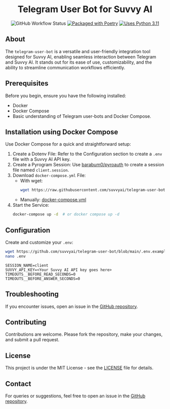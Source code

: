 <h1 align="center">Telegram User Bot for Suvvy AI</h1>

<div align="center">
   
![GitHub Workflow Status](https://img.shields.io/github/actions/workflow/status/suvvyai/telegram-user-bot/release-package.yml)
[![Packaged with Poetry](https://img.shields.io/badge/packaging-poetry-cyan)](https://python-poetry.org/)
[![Uses Python 3.11](https://img.shields.io/badge/python-3.11-blue?logo=python&logoColor=white)](https://www.python.org/)

</div>

## About

The `telegram-user-bot` is a versatile and user-friendly integration tool designed for Suvvy AI, enabling seamless interaction between Telegram and Suvvy AI. It stands out for its ease of use, customizability, and the ability to streamline communication workflows efficiently.

## Prerequisites

Before you begin, ensure you have the following installed:

- Docker
- Docker Compose
- Basic understanding of Telegram user-bots and Docker Compose.

## Installation using Docker Compose

Use Docker Compose for a quick and straightforward setup:

1. Create a Dotenv File: Refer to the Configuration section to create a `.env` file with a Suvvy AI API key.
2. Create a Pyrogram Session: Use [barabum0/pyroauth](https://github.com/barabum0/pyroauth) to create a session file named `client.session`.
3. Download `docker-compose.yml` File:
   - With wget:
     ```bash
     wget https://raw.githubusercontent.com/suvvyai/telegram-user-bot/main/docker-compose.yml
     ```
   - Manually: [docker-compose.yml](https://github.com/suvvyai/telegram-user-bot/blob/main/docker-compose.yml)
4. Start the Service:
   ```bash
   docker-compose up -d  # or docker compose up -d
   ```

## Configuration

Create and customize your `.env`:
```bash
wget https://github.com/suvvyai/telegram-user-bot/blob/main/.env.example -O .env
nano .env
```

```shell
SESSION_NAME=client
SUVVY_API_KEY=<Your Suvvy AI API key goes here>
TIMEOUTS__BEFORE_READ_SECONDS=0
TIMEOUTS__BEFORE_ANSWER_SECONDS=0
```

## Troubleshooting

If you encounter issues, open an issue in the [GitHub repository](https://github.com/suvvyai/telegram-user-bot/issues).

## Contributing

Contributions are welcome. Please fork the repository, make your changes, and submit a pull request.

## License

This project is under the MIT License - see the [LICENSE](https://github.com/suvvyai/telegram-user-bot/blob/main/LICENSE) file for details.

## Contact

For queries or suggestions, feel free to open an issue in the [GitHub repository](https://github.com/suvvyai/telegram-user-bot/issues).
